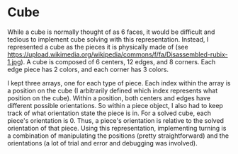 # Cube  
  
While a cube is normally thought of as 6 faces, it would be difficult and tedious to implement cube solving with this representation.  Instead, I represented a cube as the pieces it is physically made of (see https://upload.wikimedia.org/wikipedia/commons/f/fa/Disassembled-rubix-1.jpg). A cube is composed of 6 centers, 12 edges, and 8 corners. Each edge piece has 2 colors, and each corner has 3 colors.  
  
I kept three arrays, one for each type of piece. Each index within the array is a position on the cube (I arbitrarily defined which index represents what position on the cube). Within a position, both centers and edges have different possible orientations. So within a piece object, I also had to keep track of what orientation state the piece is in. For a solved cube, each piece's orientation is 0. Thus, a piece's orientation is relative to the solved orientation of that piece. Using this representation, implementing turning is a combination of manipulating the positions (pretty straightforward) and the orientations (a lot of trial and error and debugging was involved).  
  
